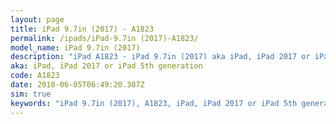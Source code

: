 ```yaml
---
layout: page
title: iPad 9.7in (2017) - A1823
permalink: /ipads/iPad-9.7in (2017)-A1823/
model_name: iPad 9.7in (2017)
description: "iPad A1823 - iPad 9.7in (2017) aka iPad, iPad 2017 or iPad 5th generation. 3 Best compatible iPad cases, pens, chargers and keyboards."
aka: iPad, iPad 2017 or iPad 5th generation
code: A1823
date: 2018-06-05T06:49:20.307Z
sim: true
keywords: "iPad 9.7in (2017), A1823, iPad, iPad 2017 or iPad 5th generation"
---
```

